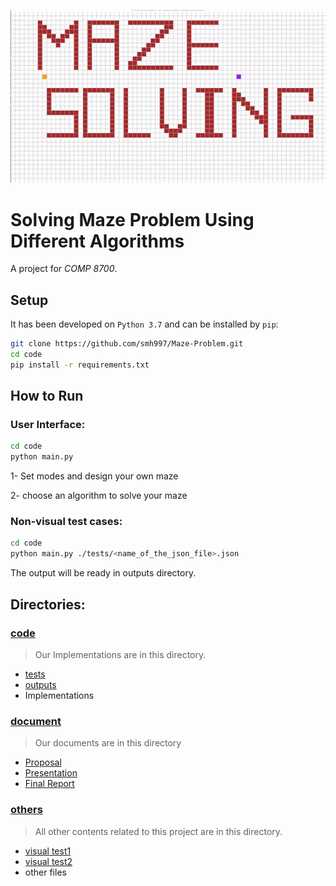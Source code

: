 ![](https://github.com/smh997/Maze-Problem/blob/master/others/main.gif)
# Solving Maze Problem Using Different Algorithms
A project for _COMP 8700_.

## Setup

It has been developed on `Python 3.7` and can be installed by `pip`:

```bash
git clone https://github.com/smh997/Maze-Problem.git
cd code
pip install -r requirements.txt
```

## How to Run

### User Interface:

```bash
cd code
python main.py
```

1- Set modes and design your own maze

2- choose an algorithm to solve your maze

### Non-visual test cases:

```bash
cd code
python main.py ./tests/<name_of_the_json_file>.json
```

The output will be ready in outputs directory.

## Directories:
### [code](https://github.com/smh997/Maze-Problem/tree/master/code)

> Our Implementations are in this directory.

- [tests](https://github.com/smh997/Maze-Problem/tree/master/code/tests)
- [outputs](https://github.com/smh997/Maze-Problem/tree/master/code/outputs)
- Implementations

### [document](https://github.com/smh997/Maze-Problem/tree/master/document)

> Our documents are in this directory

- [Proposal](https://github.com/smh997/Maze-Problem/tree/master/document/proposal)
- [Presentation](https://github.com/smh997/Maze-Problem/tree/master/document/Presentation)
- [Final Report](https://github.com/smh997/Maze-Problem/tree/master/document/Report)
### [others](https://github.com/smh997/Maze-Problem/tree/master/others)

> All other contents related to this project are in this directory.

- [visual test1](https://github.com/smh997/Maze-Problem/tree/master/others/visual%20test%201)
- [visual test2](https://github.com/smh997/Maze-Problem/tree/master/others/visual%20test%202)
- other files
